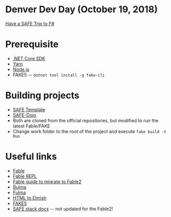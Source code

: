 # Denver Dev Day (October 19, 2018)

[Have a SAFE Trip to F#](http://grishace.github.io/ddd-safe)

# Prerequisite

* [.NET Core SDK](https://www.microsoft.com/net/download)
* [Yarn](https://yarnpkg.com/lang/en/docs/install/#windows-stable)
* [Node.js](https://nodejs.org/en/download/)
* FAKE5 -- `dotnet tool install -g fake-cli`

# Building projects

* [SAFE Template](./code/SAFE/)
* [SAFE-Dojo](./code/SAFE-Dojo)
* Both are cloned from the official repositories, but modified to run the latest Fable/FAKE
* Change work folder to the root of the project and execute `fake build -t Run`

# Useful links

* [Fable](http://fable.io/)
* [Fable REPL](http://fable.io/repl2/)
* [Fable guide to migrate to Fable2](http://fable.io/blog/Migration-to-Fable2.html)
* [Bulma](https://bulma.io/documentation/)
* [Fulma](https://mangelmaxime.github.io/Fulma/#home)
* [HTML to Elmish](https://mangelmaxime.github.io/html-to-elmish/)
* [FAKE5](https://fake.build/index.html)
* [SAFE stack docs](https://safe-stack.github.io/docs/) -- not updated for the Fable2!